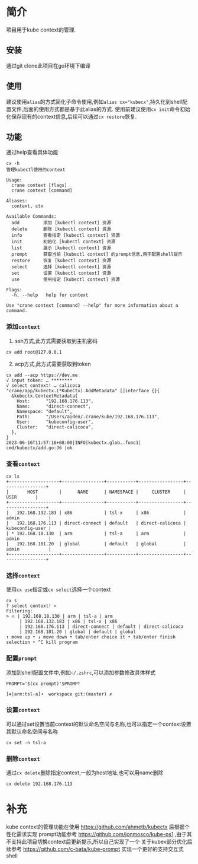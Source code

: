 # 简介
项目用于kube context的管理.
## 安装
通过git clone此项目在go环境下编译
## 使用
建议使用`alias`的方式简化子命令使用,例如`alias cx="kubecx"`,持久化到shell配置文件,后面的使用方式都是基于此alias的方式.
使用前建议使用`cx init`命令初始化保存现有的context信息,后续可以通过`cx restore`恢复.
## 功能
通过help查看具体功能
```shell
cx -h
管理kubectl使用的context

Usage:
  crane context [flags]
  crane context [command]

Aliases:
  context, ctx

Available Commands:
  add         添加 [kubectl context] 资源
  delete      删除 [kubectl context] 资源
  info        查看指定 [kubectl context] 资源
  init        初始化 [kubectl context] 资源
  list        展示 [kubectl context] 资源
  prompt      获取当前 [kubectl context] 的prompt信息,用于配置shell提示
  restore     恢复 [kubectl context] 资源
  select      选择 [kubectl context] 资源
  set         设置 [kubectl context] 资源
  use         使用指定 [kubectl context] 资源

Flags:
  -h, --help   help for context

Use "crane context [command] --help" for more information about a command.
```
### 添加`context`
1. ssh方式,此方式需要获取到主机密码
```shell
cx add root@127.0.0.1
```
2. acp方式,此方式需要获取到token
```shell
cx add --acp https://dev.me
√ input token: … ********
√ select context! … calicoca
"crane/app/kubectx.(*KubeCtx).AddMetadata" []interface {}{
  &kubectx.ContextMetadata{
    Host:      "192.168.176.113",
    Name:      "direct-connect",
    Namespace: "default",
    Path:      "/Users/aiden/.crane/kube/192.168.176.113",
    User:      "kubeconfig-user",
    Cluster:   "direct-calicoca",
  },
}
2023-06-16T11:57:16+08:00|INFO|kubectx.glob..func1| cmd/kubectx/add.go:36 |ok
```
### 查看`context`
```shell
cx ls
+-------------------+----------------+-----------+-----------------+-----------------+
|       HOST        |      NAME      | NAMESPACE |     CLUSTER     |      USER       |
+-------------------+----------------+-----------+-----------------+-----------------+
|   192.168.132.183 | x86            | tsl-x     | x86             | admin           |
|   192.168.176.113 | direct-connect | default   | direct-calicoca | kubeconfig-user |
| * 192.168.18.130  | arm            | tsl-a     | arm             | admin           |
|   192.168.181.20  | global         | default   | global          | admin           |
+-------------------+----------------+-----------+-----------------+-----------------+
```
### 选择`context`
使用`cx use`指定或`cx select`选择一个context
```shell
cx s
? select context! »
Filtering:
> 🔥 | 192.168.18.130 | arm | tsl-a | arm
     | 192.168.132.183 | x86 | tsl-x | x86
     | 192.168.176.113 | direct-connect | default | direct-calicoca
     | 192.168.181.20 | global | default | global
↑ move up • ↓ move down • tab/enter choice it • tab/enter finish selection • ^C kill program
```
### 配置`prompt`
添加到shell配置文件中,例如`~/.zshrc`,可以添加参数修改具体样式
```shell
PROMPT='$(cx prompt)'$PROMPT
```
```shell
[⎈|arm:tsl-a]➜  workspace git:(master) ✗
```
### 设置`context`
可以通过set设置当前context的默认命名空间与名称,也可以指定一个context设置其默认命名空间与名称
```shell
cx set -n tsl-a
```
### 删除`context`
通过`cx delete`删除指定context,一般为host地址,也可以用name删除
```shell
cx delete 192.168.176.113
```
# 补充
kube context的管理功能在使用 https://github.com/ahmetb/kubectx 后根据个性化需求实现
prompt功能参考 https://github.com/jonmosco/kube-ps1 ,由于其不支持此项目切换context后更新提示,所以自己实现了一个
关于kubex部分优化后续参考 https://github.com/c-bata/kube-prompt 实现一个更好的支持交互式shell